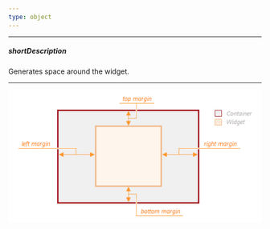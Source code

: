 ```yaml
---
type: object
---
```

---
##### shortDescription
Generates space around the widget.

---
![WidgetMargin DevExtreme ChartJS](/images/ChartJS/WidgetMargin.png)